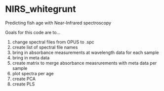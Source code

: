# NIRS_whitegrunt
Predicting fish age with Near-Infrared spectroscopy

Goals for this code are to...
1) change spectral files from OPUS to .spc
2) create list of spectral file names
3) bring in absorbance measurements at wavelength data for each sample
4) bring in meta data
5) create matrix to merge absorbance measrurements with meta data per sample
6) plot spectra per age
7) create PCA
8) create PLS
